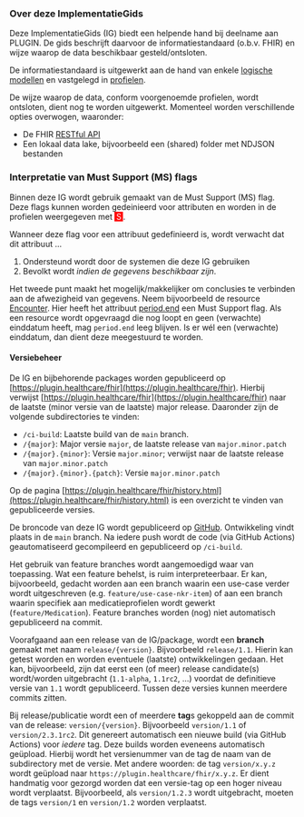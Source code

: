 
### Over deze ImplementatieGids

Deze ImplementatieGids (IG) biedt een helpende hand bij deelname aan PLUGIN. De gids beschrijft daarvoor de informatiestandaard (o.b.v. FHIR) en wijze waarop de data beschikbaar gesteld/ontsloten.

De informatiestandaard is uitgewerkt aan de hand van enkele [logische modellen](artifacts.html#structures-logical-models) en vastgelegd in [profielen](artifacts.html#structures-resource-profiles).

De wijze waarop de data, conform voorgenoemde profielen, wordt ontsloten, dient nog te worden uitgewerkt. Momenteel worden verschillende opties overwogen, waaronder:
* De FHIR [RESTful API](http://hl7.org/fhir/R4/http.html)
* Een lokaal data lake, bijvoorbeeld een (shared) folder met NDJSON bestanden


### Interpretatie van Must Support (MS) flags

Binnen deze IG wordt gebruik gemaakt van de Must Support (MS) flag. Deze flags kunnen worden gedeinieerd voor attributen en worden in de profielen weergegeven met <span style="padding-left: 3px; padding-right: 3px; color: white; background-color: red" title="This element must be supported">S</span>. 

Wanneer deze flag voor een attribuut gedefinieerd is, wordt verwacht dat dit attribuut ...
1. Ondersteund wordt door de systemen die deze IG gebruiken
2. Bevolkt wordt _indien de gegevens beschikbaar zijn_.

Het tweede punt maakt het mogelijk/makkelijker om conclusies te verbinden aan de afwezigheid van gegevens. Neem bijvoorbeeld de resource [Encounter](StructureDefinition-plugin-encounter.html). Hier heeft het attribuut [period.end](StructureDefinition-plugin-encounter-definitions.html#Encounter.period.end) een Must Support flag. Als een resource wordt opgevraagd die nog loopt en geen (verwachte) einddatum heeft, mag `period.end` leeg blijven. Is er wél een (verwachte) einddatum, dan dient deze meegestuurd te worden.


#### Versiebeheer

De IG en bijbehorende packages worden gepubliceerd op [https://plugin.healthcare/fhir](https://plugin.healthcare/fhir). Hierbij verwijst [https://plugin.healthcare/fhir](https://plugin.healthcare/fhir) naar de laatste (minor versie van de laatste) major release. Daaronder zijn de volgende subdirectories te vinden:
* `/ci-build`: Laatste build van de `main` branch.
* `/{major}`: Major versie `major`, de laatste release van `major.minor.patch`
* `/{major}.{minor}`: Versie `major.minor`; verwijst naar de laatste release van  `major.minor.patch`
* `/{major}.{minor}.{patch}`: Versie `major.minor.patch`

Op de pagina [https://plugin.healthcare/fhir/history.html](https://plugin.healthcare/fhir/history.html) is een overzicht te vinden van gepubliceerde versies.

De broncode van deze IG wordt gepubliceerd op [GitHub](http://github.com/plugin-healthcare/implementation-guide). Ontwikkeling vindt plaats in de `main` branch. Na iedere push wordt de code (via GitHub Actions) geautomatiseerd gecompileerd en gepubliceerd op `/ci-build`.

Het gebruik van feature branches wordt aangemoedigd waar van toepassing. Wat een feature behelst, is ruim interpreteerbaar. Er kan, bijvoorbeeld, gedacht worden aan een branch waarin een use-case verder wordt uitgeschreven (e.g. `feature/use-case-nkr-item`) of aan een branch waarin specifiek aan medicatieprofielen wordt gewerkt (`feature/Medication`). Feature branches worden (nog) niet automatisch gepubliceerd na commit.

Voorafgaand aan een release van de IG/package, wordt een **branch** gemaakt met naam `release/{version}`. Bijvoorbeeld `release/1.1`. Hierin kan getest worden en worden eventuele (laatste) ontwikkelingen gedaan. Het kan, bijvoorbeeld, zijn dat eerst een (of meer) release candidate(s) wordt/worden uitgebracht (`1.1-alpha`, `1.1rc2`, ...) voordat de definitieve versie van `1.1` wordt gepubliceerd. Tussen deze versies kunnen meerdere commits zitten.

Bij release/publicatie wordt een of meerdere **tag**s gekoppeld aan de commit van de release: `version/{version}`. Bijvoorbeeld `version/1.1` of `version/2.3.1rc2`. Dit genereert automatisch een nieuwe build (via GitHub Actions) voor _iedere_ tag. Deze builds worden eveneens automatisch geüpload. Hierbij wordt het versienummer van de tag de naam van de subdirectory met de versie. Met andere woorden: de tag `version/x.y.z` wordt geüpload naar `https://plugin.healthcare/fhir/x.y.z`. Er dient handmatig voor gezorgd worden dat een versie-tag op een hoger niveau wordt verplaatst. Bijvoorbeeld, als `version/1.2.3` wordt uitgebracht, moeten de tags `version/1` en `version/1.2` worden verplaatst.
